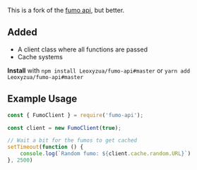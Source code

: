 This is a fork of the [fumo api](https://github.com/Nosesisaid/fumo-api), but better.

## Added
- A client class where all functions are passed
- Cache systems

**Install** with `npm install Leoxyzua/fumo-api#master` or `yarn add Leoxyzua/fumo-api#master`

## Example Usage
```js
const { FumoClient } = require('fumo-api');

const client = new FumoClient(true);

// Wait a bit for the fumos to get cached
setTimeout(function () {
    console.log(`Random fumo: ${client.cache.random.URL}`)
}, 2500)
```